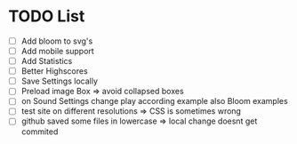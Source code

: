 # TODO List

- [ ] Add bloom to svg's
- [ ] Add mobile support
- [ ] Add Statistics
- [ ] Better Highscores
- [ ] Save Settings locally
- [ ] Preload image Box => avoid collapsed boxes
- [ ] on Sound Settings change play according example also Bloom examples
- [ ] test site on different resolutions => CSS is sometimes wrong
- [ ] github saved some files in lowercase => local change doesnt get commited
